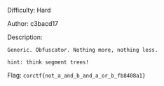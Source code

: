 Difficulty: Hard

Author: c3bacd17

Description:
```
Generic. Obfuscator. Nothing more, nothing less.

hint: think segment trees!
```

Flag: `corctf{not_a_and_b_and_a_or_b_fb8408a1}`
